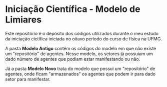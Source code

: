 # Iniciação Científica - Modelo de Limiares

Este repositório é o depósito dos códigos utilizados durante o meu estudo da iniciação cietífica iniciada no oitavo período do curso de física na UFMG.

A pasta **Modelo Antigo** contém os códigos do modelo em que não existe um "repositório" de agentes. Nesse modelo, os setores já possuiam um dado número de agentes que podiam estar manifestando ou não.

Já a pasta **Modelo Novo** trata do modelo que possui um "repositório" de agentes, onde ficam "armazenados" os agentes que podem ir para dado setor para manifestar.
